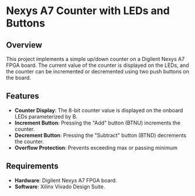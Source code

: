 # Nexys A7 Counter with LEDs and Buttons

## Overview

This project implements a simple up/down counter on a Digilent Nexys A7 FPGA board. The current value of the counter is displayed on the LEDs, and the counter can be incremented or decremented using two push buttons on the board.

## Features

- **Counter Display**: The 8-bit counter value is displayed on the onboard LEDs parameterized by B.
- **Increment Button**: Pressing the "Add" button (BTNU) increments the counter.
- **Decrement Button**: Pressing the "Subtract" button (BTND) decrements the counter.
- **Overflow Protection**: Prevents exceeding max or passing minimum

## Requirements

- **Hardware**: Digilent Nexys A7 FPGA board.
- **Software**: Xilinx Vivado Design Suite.

